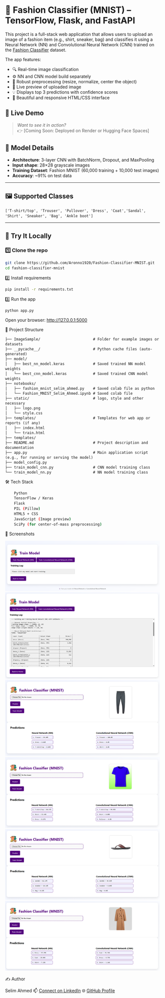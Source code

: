 # 🧥 Fashion Classifier (MNIST) – TensorFlow, Flask, and FastAPI

This project is a full-stack web application that allows users to upload an image of a fashion item (e.g., shirt, sneaker, bag) and classifies it using a Neural Network (NN) and Convolutional Neural Network (CNN) trained on the [Fashion Classifier](https://github.com/Aronno1920/Fashion-Classifier-MNIST) dataset.

The app features:
- 🔍 Real-time image classification
- ⚙️ NN and CNN model build separately
- 🧠 Robust preprocessing (resize, normalize, center the object)
- 📸 Live preview of uploaded image
- 💡 Displays top 3 predictions with confidence scores
- 🎨 Beautiful and responsive HTML/CSS interface


## 🚀 Live Demo

> _Want to see it in action?_  
> 👉 [Coming Soon: Deployed on Render or Hugging Face Spaces]


## 🧠 Model Details

- **Architecture**: 3-layer CNN with BatchNorm, Dropout, and MaxPooling
- **Input shape**: 28×28 grayscale images
- **Training Dataset**: Fashion MNIST (60,000 training + 10,000 test images)
- **Accuracy**: ~91% on test data

---

## 🖼️ Supported Classes

``` ['T-shirt/top', 'Trouser', 'Pullover', 'Dress', 'Coat','Sandal', 'Shirt', 'Sneaker', 'Bag', 'Ankle boot'] ```

---

## 🧪 Try It Locally

### 1️⃣ Clone the repo
```bash
git clone https://github.com/Aronno1920/Fashion-Classifier-MNIST.git
cd fashion-classifier-mnist
```
2️⃣ Install requirements
```bash
pip install -r requirements.txt
```
3️⃣ Run the app
```bash
python app.py
```
Open your browser: http://127.0.0.1:5000


📁 Project Structure

```Image-Classification-AI/
├── ImageSample/                        # Folder for example images or datasets
├── __pycache__/                        # Python cache files (auto-generated)
├── model/
│   ├── best_nn_model.keras             # Saved trained NN model weights
│   └── best_cnn_model.keras            # Saved trained CNN model weights
├── notebooks/
│   ├── fashion_mnist_selim_ahmed.py    # Saved colab file as python
│   └── Fashion_MNIST_Selim_Ahmed.ipynb # Saved colab file 
├── static/                             # logo, style and other necessary
│   ├── logo.png
│   └── style.css
├── templates/                          # Templates for web app or reports (if any)
│   ├── index.html
│   └── train.html
├── templates/                 
├── README.md                           # Project description and documentation
├── app.py                              # Main application script (e.g., for running or serving the model)
├── model_config.py                     
├── train_model_cnn.py                  # CNN model training class
└── train_model_nn.py                   # NN model training class
```

🛠 Tech Stack
```bash
    Python
    TensorFlow / Keras
    Flask
    PIL (Pillow)
    HTML5 + CSS
    JavaScript (Image preview)
    SciPy (for center-of-mass preprocessing)
```

📸 Screenshots

![Screenshot](https://github.com/Aronno1920/Fashion-Classifier-MNIST/blob/main/screenshot/Screenshot_1.png)
![Screenshot](https://github.com/Aronno1920/Fashion-Classifier-MNIST/blob/main/screenshot/Screenshot_2.png)
![Screenshot](https://github.com/Aronno1920/Fashion-Classifier-MNIST/blob/main/screenshot/Screenshot_3.png)
![Screenshot](https://github.com/Aronno1920/Fashion-Classifier-MNIST/blob/main/screenshot/Screenshot_4.png)
![Screenshot](https://github.com/Aronno1920/Fashion-Classifier-MNIST/blob/main/screenshot/Screenshot_5.png)
![Screenshot](https://github.com/Aronno1920/Fashion-Classifier-MNIST/blob/main/screenshot/Screenshot_6.png)

✍️ Author

Selim Ahmed
📫 [Connect on LinkedIn](https://www.linkedin.com/in/aronno1920/)
🌐 [GitHub Profile](https://github.com/aronno1920)

